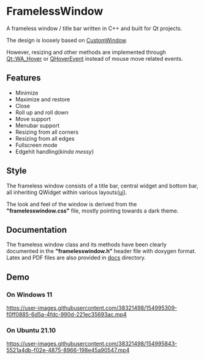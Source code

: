 # FramelessWindow
A frameless window / title bar written in C++ and built for Qt projects. 

The design is loosely based on [CustomWindow](https://github.com/francescmm/SmallPillsOfQt/tree/master/CustomWindow).

However, resizing and other methods are implemented through [Qt::WA_Hover](https://doc.qt.io/qt-6/qt.html#WidgetAttribute-enum) or [QHoverEvent](https://doc.qt.io/qt-6/qhoverevent.html) instead of mouse move related events.

## Features

- Minimize
- Maximize and restore
- Close
- Roll up and roll down
- Move support
- Menubar support
- Resizing from all corners
- Resizing from all edges
- Fullscreen mode
- Edgehit handling(*kinda messy*)

## Style
The frameless window consists of a title bar, central widget and bottom bar, all inheriting QWidget within various layouts([ui](src/FramelessWindow.ui)).

The look and feel of the window is derived from the **"framelesswindow.css"** file, mostly pointing towards a dark theme.

## Documentation
The frameless window class and its methods have been clearly documented in the **"framelesswindow.h"** header file with doxygen format. Latex and PDF files are also provided in [docs](docs) directory.


## Demo
### On Windows 11

https://user-images.githubusercontent.com/38321498/154995309-f0ff0885-6d5a-4fdc-990d-221ec35693ac.mp4

### On Ubuntu 21.10

https://user-images.githubusercontent.com/38321498/154995843-5521a4db-f02e-4875-8966-198e45a90547.mp4

